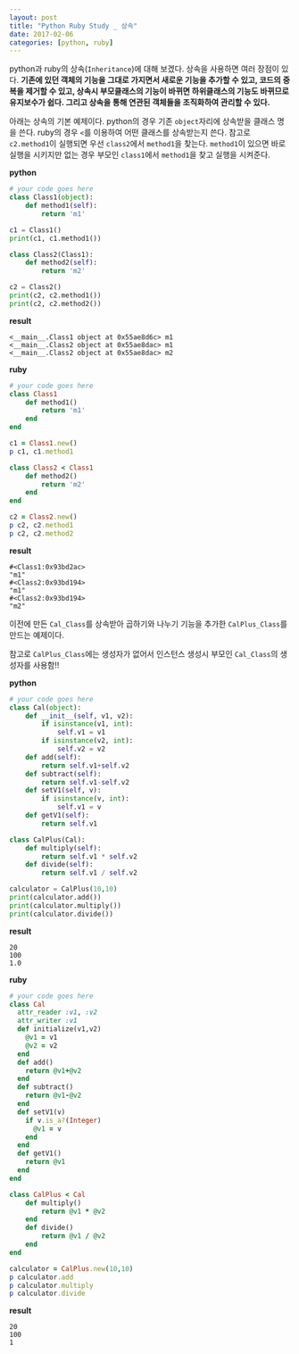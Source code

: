 ```yaml
---
layout: post
title: "Python Ruby Study _ 상속"
date: 2017-02-06
categories: [python, ruby]
---
```


python과 ruby의 상속(`Inheritance`)에 대해 보겠다. 상속을 사용하면 여러 장점이 있다.
**기존에 있던 객체의 기능을 그대로 가지면서 새로운 기능을 추가할 수 있고, 코드의 중복을
제거할 수 있고, 상속시 부모클래스의 기능이 바뀌면 하위클래스의 기능도 바뀌므로 유지보수가
쉽다. 그리고 상속을 통해 연관된 객체들을 조직화하여 관리할 수 있다.**  

아래는 상속의 기본 예제이다. python의 경우 기존 `object`자리에 상속받을 클래스 명을
쓴다. ruby의 경우 `<`를 이용하여 어떤 클래스를 상속받는지 쓴다. 참고로 `c2.method1`이
실행되면 우선 `class2`에서 `method1`을 찾는다. `method1`이 있으면 바로 실행을 시키지만
없는 경우 부모인 `class1`에서 `method1`을 찾고 실행을 시켜준다.  

**python**

```python
# your code goes here
class Class1(object):
	def method1(self):
		return 'm1'

c1 = Class1()
print(c1, c1.method1())

class Class2(Class1):
	def method2(self):
		return 'm2'

c2 = Class2()
print(c2, c2.method1())
print(c2, c2.method2())
```

**result**

```
<__main__.Class1 object at 0x55ae8d6c> m1
<__main__.Class2 object at 0x55ae8dac> m1
<__main__.Class2 object at 0x55ae8dac> m2
```

**ruby**

```ruby
# your code goes here
class Class1
	def method1()
		return 'm1'
	end
end

c1 = Class1.new()
p c1, c1.method1

class Class2 < Class1
	def method2()
		return 'm2'
	end
end

c2 = Class2.new()
p c2, c2.method1
p c2, c2.method2
```

**result**

```
#<Class1:0x93bd2ac>
"m1"
#<Class2:0x93bd194>
"m1"
#<Class2:0x93bd194>
"m2"
```


이전에 만든 `Cal_Class`를 상속받아 곱하기와 나누기 기능을 추가한 `CalPlus_Class`를
만드는 예제이다.  

참고로 `CalPlus_Class`에는 생성자가 없어서 인스턴스 생성시 부모인 `Cal_Class`의
생성자를 사용함!!

**python**

```python
# your code goes here
class Cal(object):
    def __init__(self, v1, v2):
        if isinstance(v1, int):
            self.v1 = v1
        if isinstance(v2, int):
            self.v2 = v2
    def add(self):
        return self.v1+self.v2
    def subtract(self):
        return self.v1-self.v2
    def setV1(self, v):
        if isinstance(v, int):
            self.v1 = v
    def getV1(self):
        return self.v1

class CalPlus(Cal):
	def multiply(self):
		return self.v1 * self.v2
	def divide(self):
		return self.v1 / self.v2

calculator = CalPlus(10,10)
print(calculator.add())
print(calculator.multiply())
print(calculator.divide())
```

**result**

```
20
100
1.0
```

**ruby**

```ruby
# your code goes here
class Cal
  attr_reader :v1, :v2
  attr_writer :v1
  def initialize(v1,v2)
    @v1 = v1
    @v2 = v2
  end
  def add()
    return @v1+@v2
  end
  def subtract()
    return @v1-@v2
  end
  def setV1(v)
    if v.is_a?(Integer)
      @v1 = v
    end
  end
  def getV1()
    return @v1
  end
end

class CalPlus < Cal
	def multiply()
		return @v1 * @v2
	end
	def divide()
		return @v1 / @v2
	end
end

calculator = CalPlus.new(10,10)
p calculator.add
p calculator.multiply
p calculator.divide
```

**result**

```
20
100
1
```
